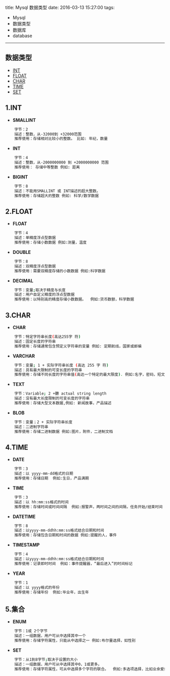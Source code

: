 title: Mysql 数据类型
date: 2016-03-13 15:27:00
tags:
- Mysql
- 数据类型
- 数据库
- database

---

## 数据类型

  - [INT](#int)
  - [FLOAT](#float)
  - [CHAR](#char)
  - [TIME](#time)
  - [SET](#set)

## <span id="int">1.INT</span>

 - **SMALLINT**
 ``` bash
     字节：2
     描述：整数，从-32000到 +32000范围
     推荐使用：存储相对比较小的整数。 比如: 年纪，数量
 ```

 - **INT**
 ``` bash
     字节：4
     描述：整数，从-2000000000 到 +2000000000 范围
     推荐使用： 存储中等整数 例如: 距离
 ```

 - **BIGINT**
 ``` bash
     字节：8
     描述：不能用SMALLINT 或 INT描述的超大整数。
     推荐使用：存储超大的整数 例如: 科学/数学数据
 ```

## <span id="float">2.FLOAT</span>

 - **FLOAT**
 ``` bash
     字节：4
     描述：单精度浮点型数据
     推荐使用：存储小数数据 例如:测量，温度
 ```

 - **DOUBLE**
 ``` bash
     字节：8
     描述：双精度浮点型数据
     推荐使用：需要双精度存储的小数数据 例如:科学数据
 ```

 - **DECIMAL**
 ``` bash
     字节：变量;取决于精度与长度
     描述：用户自定义精度的浮点型数据
     推荐使用：以特别高的精度存储小数数据。  例如:货币数额，科学数据
 ```

## <span id="char">3.CHAR</span>

 - **CHAR**
 ``` bash
     字节：特定字符串长度(高达255字 符)
     描述：固定长度的字符串
     推荐使用：存储通常包含预定义字符串的变量 例如: 定期航线，国家或邮编
 ```

 - **VARCHAR**
 ``` bash
     字节：变量; 1 + 实际字符串长度 (高达 255 字 符)
     描述：具有最大限制的可变长度的字符串  
     推荐使用：存储不同长度的字符串值(高达一个特定的最大限度). 例如:名字，密码，短文标签
 ```

 - **TEXT**
 ``` bash
     字节：Variable; 2 +聽 actual string length
     描述：没有最大长度限制的可变长度的字符串
     推荐使用：存储大型文本数据,例如: 新闻故事，产品描述
 ```
 - **BLOB**
 ``` bash
     字节：变量；2 + 实际字符串长度
     描述：二进制字符串
     推荐使用：存储二进制数据 例如:图片，附件，二进制文档
 ```

## <span id="time">4.TIME</span>

 - **DATE**
 ``` bash
     字节：3
     描述：以 yyyy-mm-dd格式的日期
     推荐使用：存储日期  例如:生日，产品满期
 ```

 - **TIME**
 ``` bash
     字节：3
     描述：以 hh:mm:ss格式的时间
     推荐使用：存储时间或时间间隔  例如:报警声，两时间之间的间隔，任务开始/结束时间
 ```

 - **DATETIME**
 ``` bash
     字节：8
     描述：以yyyy-mm-ddhh:mm:ss格式结合日期和时间
     推荐使用：存储包含日期和时间的数据 例如:提醒的人，事件
 ```

 - **TIMESTAMP**
 ``` bash
     字节：4
     描述：以yyyy-mm-ddhh:mm:ss格式结合日期和时间
     推荐使用：记录即时时间  例如：事件提醒器，“最后进入”的时间标记
 ```

 - **YEAR**
 ``` bash
     字节：1
     描述：以 yyyy格式的年份
     推荐使用：存储年份  例如:毕业年，出生年
 ```

## <span id="set">5.集合</span>

 - **ENUM**
 ``` bash
     字节：1或 2个字节
     描述：一组数据，用户可从中选择其中一个
     推荐使用：存储字符属性，只能从中选择之一 例如:布尔量选择，如性别
 ```

 - **SET**
 ``` bash
     字节：从1到8字节;取决于设置的大小
     描述：一组数据，用户可从中选择其中0，1或更多。
     推荐使用：存储字符属性，可从中选择多个字符的联合。  例如:多选项选择，比如业余爱好和兴趣
 ```
